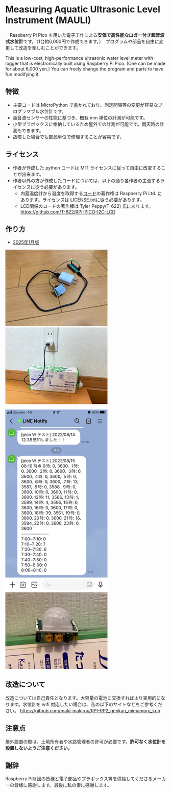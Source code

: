 # Measuring Aquatic Ultrasonic Level Instrument (MAULI)
　Raspberry Pi Pico を用いた電子工作による**安価で高性能なロガー付き超音波式水位計**です。（1台約6,000円で作成できます。）　プログラムや部品を自由に変更して改造を楽しむことができます。

This is a low-cost, high-performance ultrasonic water level meter with logger that is electronically built using Raspberry Pi Pico. (One can be made for about 6,000 yen.) You can freely change the program and parts to have fun modifying it.

## 特徴
- 主要コードは MicroPython で書かれており、測定間隔等の変更が容易なプログラマブル水位計です。
- 超音波センサーの性能に基づき、概ね mm 単位の計測が可能です。
- 小型プラボックスに格納しているため屋外での計測が可能です。雨天時の計測もできます。
- 故障した場合でも部品単位で修理することが容易です。

## ライセンス
- 作者が作成した python コードは MIT ライセンスに従って自由に改変することが出来ます。
- 作者以外の方が作成したコードについては、以下の通り各作者の主張するライセンスに従う必要があります。
  - 内蔵温度計から温度を取得する[コード](https://github.com/raspberrypi/pico-micropython-examples/blob/master/adc/temperature.py)の著作権は Raspberry Pi Ltd. にあります。ライセンスは [LICENSE.txt](https://github.com/raspberrypi/pico-micropython-examples/blob/master/LICENSE.txt)に従う必要があります。
  - LCD関係のコードの著作権は Tyler Peppy(T-622) 氏にあります。https://github.com/T-622/RPI-PICO-I2C-LCD

## 作り方
- [2025年1月版](https://github.com/maki-makirou/Measuring_Aquatic_Ultrasonic_Level_Instrument/blob/main/MAULI_202501/MAULI_202501.md)

<img src="https://github.com/maki-makirou/RPI-RP2_genkan_mimamoru_kun/blob/main/IMG_5380.JPG" width="320px">　　<img src="https://github.com/maki-makirou/RPI-RP2_genkan_mimamoru_kun/blob/main/IMG_5493.JPG" width="320px">

<img src="https://github.com/maki-makirou/RPI-RP2_genkan_mimamoru_kun/blob/main/IMG_5575.jpg" width="320px">

<img src="https://github.com/maki-makirou/RPI-RP2_genkan_mimamoru_kun/blob/main/IMG_5570.JPG" width="320px">

## 改造について
改造については自己責任となります。大容量の電池に交換すればより実用的になります。水位計を wifi 対応したい場合は、私の以下のサイトなどをご参考ください。
https://github.com/maki-makirou/RPI-RP2_genkan_mimamoru_kun

## 注意点
屋外設置の際は、土地所有者や水路管理者の許可が必要です。**許可なく水位計を設置しないようご注意ください。**

## 謝辞
Raspberry Pi財団の皆様と電子部品やプラボックス等を供給してくださるメーカーの皆様に感謝します。最後に私の妻に感謝します。

